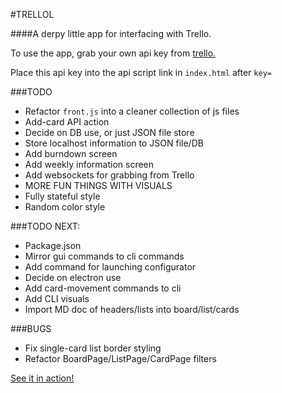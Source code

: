 #TRELLOL

####A derpy little app for interfacing with Trello.

To use the app, grab your own api key from [trello.](https://developers.trello.com/authorize)

Place this api key into the api script link in `index.html` after `key=`

###TODO
* Refactor `front.js` into a cleaner collection of js files
* Add-card API action
* Decide on DB use, or just JSON file store
* Store localhost information to JSON file/DB
* Add burndown screen
* Add weekly information screen
* Add websockets for grabbing from Trello
* MORE FUN THINGS WITH VISUALS
* Fully stateful style
* Random color style

###TODO NEXT:
* Package.json
* Mirror gui commands to cli commands
* Add command for launching configurator
* Decide on electron use
* Add card-movement commands to cli
* Add CLI visuals
* Import MD doc of headers/lists into board/list/cards

###BUGS
* Fix single-card list border styling
* Refactor BoardPage/ListPage/CardPage filters

[See it in action!](http://trellol.bitballoon.com)
